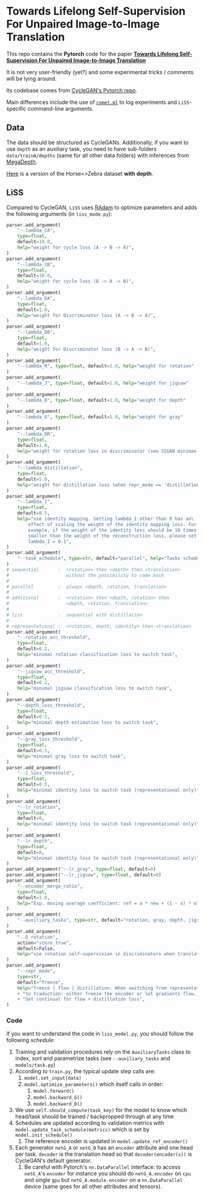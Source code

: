# Towards Lifelong Self-Supervision For Unpaired Image-to-Image Translation

This repo contains the **Pytorch** code for the paper [**Towards Lifelong Self-Supervision For Unpaired Image-to-Image Translation**]()

It is not very user-friendly (yet?) and some experimental tricks / comments will be lying around.

Its codebase comes from [CycleGAN's Pytorch repo](https://github.com/junyanz/pytorch-CycleGAN-and-pix2pix).

Main differences include the use of [`comet.ml`](https://comet.ml) to log experiments and `LiSS`-specific command-line arguments.

## Data

The data should be structured as CycleGANs. Additionally, if you want to use `depth` as an auxiliary task, you need to have sub-folders `data/trainA/depths` (same for all other data folders) with inferences from [MegaDepth](https://github.com/zhengqili/MegaDepth).

[Here](https://drive.google.com/file/d/1vd7GrYSIJ6yV_yr4Xa3o1HV2cXe65tf7/view?usp=sharing) is a version of the Horse<>Zebra dataset **with depth**.

## LiSS

Compared to CycleGAN, `LiSS` uses [RAdam](https://github.com/jettify/pytorch-optimizer#radam) to optimize parameters and adds the following arguments (in `liss_mode.py`):

```python
parser.add_argument(
    "--lambda_CA",
    type=float,
    default=10.0,
    help="weight for cycle loss (A -> B -> A)",
)
parser.add_argument(
    "--lambda_CB",
    type=float,
    default=10.0,
    help="weight for cycle loss (B -> A -> B)",
)
parser.add_argument(
    "--lambda_DA",
    type=float,
    default=1.0,
    help="weight for Discriminator loss (A -> B -> A)",
)
parser.add_argument(
    "--lambda_DB",
    type=float,
    default=1.0,
    help="weight for Discriminator loss (B -> A -> B)",
)
parser.add_argument(
    "--lambda_R", type=float, default=1.0, help="weight for rotation"
)
parser.add_argument(
    "--lambda_J", type=float, default=1.0, help="weight for jigsaw"
)
parser.add_argument(
    "--lambda_D", type=float, default=1.0, help="weight for depth"
)
parser.add_argument(
    "--lambda_G", type=float, default=1.0, help="weight for gray"
)
parser.add_argument(
    "--lambda_DR",
    type=float,
    default=1.0,
    help="weight for rotation loss in discriminator (see SSGAN minimax)",
)
parser.add_argument(
    "--lambda_distillation",
    type=float,
    default=5.0,
    help="weight for distillation loss (when repr_mode == 'distillation')",
)
parser.add_argument(
    "--lambda_I",
    type=float,
    default=0.5,
    help="use identity mapping. Setting lambda_I other than 0 has an\
        effect of scaling the weight of the identity mapping loss. For \
        example, if the weight of the identity loss should be 10 times \
        smaller than the weight of the reconstruction loss, please set \
        lambda_I = 0.1",
)
parser.add_argument(
    "--task_schedule", type=str, default="parallel", help="Tasks schedule"
)
# sequential       :  <rotation> then <depth> then <translation>
#                     without the possibility to come back
#
# parallel         :  always <depth, rotation, translation>
#
# additional       :  <rotation> then <depth, rotation> then
#                     <depth, rotation, translation>
#
# liss             :  sequential with distillation
#
# representational :  <rotation, depth, identity> then <translation>
parser.add_argument(
    "--rotation_acc_threshold",
    type=float,
    default=0.2,
    help="minimal rotation classification loss to switch task",
)
parser.add_argument(
    "--jigsaw_acc_threshold",
    type=float,
    default=0.2,
    help="minimal jigsaw classification loss to switch task",
)
parser.add_argument(
    "--depth_loss_threshold",
    type=float,
    default=0.5,
    help="minimal depth estimation loss to switch task",
)
parser.add_argument(
    "--gray_loss_threshold",
    type=float,
    default=0.5,
    help="minimal gray loss to switch task",
)
parser.add_argument(
    "--i_loss_threshold",
    type=float,
    default=0.5,
    help="minimal identity loss to switch task (representational only)",
)
parser.add_argument(
    "--lr_rotation",
    type=float,
    default=0,
    help="minimal identity loss to switch task (representational only)",
)
parser.add_argument(
    "--lr_depth",
    type=float,
    default=0,
    help="minimal identity loss to switch task (representational only)",
)
parser.add_argument("--lr_gray", type=float, default=0)
parser.add_argument("--lr_jigsaw", type=float, default=0)
parser.add_argument(
    "--encoder_merge_ratio",
    type=float,
    default=1.0,
    help="Exp. moving average coefficient: ref = a * new + (1 - a) * old",
)
parser.add_argument(
    "--auxiliary_tasks", type=str, default="rotation, gray, depth, jigsaw"
)
parser.add_argument(
    "--D_rotation",
    action="store_true",
    default=False,
    help="use rotation self-supervision in discriminators when translating",
)
parser.add_argument(
    "--repr_mode",
    type=str,
    default="freeze",
    help="freeze | flow | distillation: When switching from representation "
    + "to traduction: either freeze the encoder or let gradients flow. "
    + "Set continual for flow + distillation loss",
)
```

### Code

If you want to understand the code in `liss_model.py`, you should follow the following *schedule*:

1. Training and validation procedures rely on the `AuxiliaryTasks` class to index, sort and parametrize tasks (see `--auxiliary_tasks` and `models/task.py`)
2. According to `train.py`, the typical update step calls are:
   1. `model.set_input(data)`
   2. `model.optimize_parameters()` which itself calls in order:
      1. `model.forward()`
      2. `model.backward_G()`
      3. `model.backward_D()`
3. We use `self.should_compute(task_key)` for the model to know which head/task should be trained / backpropped through at any time
4. Schedules are updated according to validation metrics with `model.update_task_schedule(metrics)` which is set by `model.init_schedule()`
   1. The reference encoder is updated in `model.update_ref_encoder()`
5. Each generator `netG_A` or `netG_B` has an `encoder` attribute and one head per task. `decoder` is the translation head so that `decoder(encoder(x))` is CycleGAN's default generator.
   1. Be careful with Pytorch's `nn.DataParallel` interface: to access `netG_A`'s `encoder` for instance you should do `netG_A.encoder` on `cpu` and single `gpu` but `netG_A.module.encoder` on a `nn.DataParallel` device (same goes for all other attributes and tensors).
